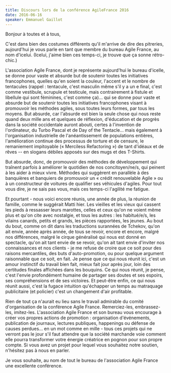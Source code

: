 ```yaml
---
title: Discours lors de la conférence AgileFrance 2016
date: 2016-06-16
speaker: Emmanuel Gaillot
---
```


Bonjour à toutes et à tous,

C'est dans bien des costumes différents qu'il m'arrive de dire des
pitreries, aujourd'hui je vous parle en tant que membre du bureau Agile
France, au nom d'icelui. (Icelui, j'aime bien ces temps-ci, je trouve
que ça sonne rétro-chic.)

L'association Agile France, dont je représente aujourd'hui le bureau
d'icelle, se donne pour vaste et absurde but de soutenir toutes les
initiatives francophones, quelles qu'en soient la couleur, l'accent et
le nombre de tentacules (rappel : tentacule, c'est masculin même s'il y
a un e final, c'est comme vestibule, scrupule et testicule, mais
contrairement à fistule et libellule qui sont féminines, c'est
comme ça)... qui se donne pour vaste et absurde but de soutenir toutes
les initiatives francophones visant à promouvoir les méthodes agiles,
sous toutes leurs formes, par tous les moyens. But absurde, car
l'absurde est bien la seule chose qui nous reste quand deux mille ans et
quelques de réflexion, d'éducation et de progrès dans la société
occidentale auront abouti, certes à l'invention de l'ordinateur, du
Turbo Pascal et de Day of the Tentacle... mais également à
l'organisation industrielle de l'anéantissement de populations entières,
l'amélioration continue des processus de torture et de censure, le
remaniement impitoyable (« Merciless Refactoring ») de tant d'idéaux et
de rêves -- en slogans débiles apposés sur des mugs et des T-Shirts.

But absurde, donc, de promouvoir des méthodes de développement qui
traînent parfois à améliorer le quotidien de nos concitoyen/ne/s, qui
peinent à les aider à mieux vivre. Méthodes qui suggèrent en parallèle à
des banquières et banquiers de promouvoir un « crédit renouvelable Agile
» ou à un constructeur de voitures de qualifier ses véhicules d'agiles.
Pour tout vous dire, je ne sais pas vous, mais ces temps-ci l'agilité me
fatigue.

Et pourtant - nous voici encore réunis, une année de plus, la réunion de
famille, comme le suggérait Matti hier. Les vieilles et les vieux qui
cassent les pieds à ressasser leurs marottes, celles et ceux qu'on ne
voient même plus et qu'on cite avec nostalgie, et tous les autres : les
habitué/e/s, les vilains canards, petits et grands, les pièces
rapportées, les jeunes. Au bout du bout, comme on dit dans les
traductions surannées de Tchekov, qu'on ait envie, année après année, de
tous se revoir, encore et encore, malgré nos différences, malgré le
cirque généralisé qui nous est donné en spectacle, qu'on ait tant envie
de se revoir, qu'on ait tant envie d'inviter nos connaissances et nos
clients - je me refuse de croire que ce soit pour des raisons
mercantiles, des buts d'auto-promotion, ou pour quelque argument
raisonnable que ce soit, en fait. Je pense que ce qui nous réunit ici,
c'est un amour instinctif du travail bien fait, mieux fait jour après
jour, loin des certitudes finales affichées dans les bouquins. Ce qui
nous réunit, je pense, c'est l'envie profondément humaine de partager
ses doutes et ses espoirs, ses compréhensions et de ses victoires. Et
peut-être enfin, ce qui nous réunit aussi, c'est la fugace intuition
qu'échapper un temps au matraquage publicitaire (et policier) c'est un
changement d'air profitable.

Rien de tout ça n'aurait eu lieu sans le travail admirable du comité
d'organisation de la conférence Agile France. Remerciez-les,
embrassez-les, imitez-les. L'association Agile France et son bureau vous
encourage à créer vos propres actions de promotion : organisation
d'événements, publication de journaux, lectures publiques, happenings ou
défense de causes perdues... en un mot comme en mille - tous ces projets
qui ne verront pas le jour s'il faut attendre que la société marchande
voie comment elle pourra transformer votre énergie créatrice en pognon
pour son propre compte. Si vous avez un projet pour lequel vous
souhaitez notre soutien, n'hésitez pas à nous en parler.

Je vous souhaite, au nom de tout le bureau de l'association Agile France
une excellente conférence.
